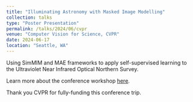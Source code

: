```yaml
---
title: "Illuminating Astronomy with Masked Image Modelling"
collection: talks
type: "Poster Presentation"
permalink: /talks/2024/06/cvpr
venue: "Computer Vision for Science, CVPR"
date: 2024-06-17
location: "Seattle, WA"
---
```


Using SimMIM and MAE frameworks to apply self-supervised learning to the Ultraviolet Near Infrared Optical Northern Survey.

Learn more about the conference workshop [here](https://sites.google.com/nyu.edu/computervisionforscience/).

Thank you CVPR for fully-funding this conference trip.